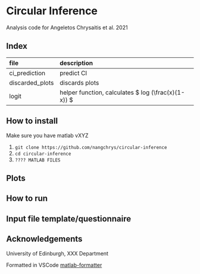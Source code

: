 # Circular Inference

Analysis code for Angeletos Chrysaitis et al. 2021


## Index

file | description 
:--- | :---
ci_prediction | predict CI
discarded_plots | discards plots
logit | helper function, calculates $ log (\frac(x)(1-x)) $

## How to install

Make sure you have matlab vXYZ

1. `git clone https://github.com/nangchrys/circular-inference`
2. `cd circular-inference`
3. `???? MATLAB FILES ` 


## Plots
<insert plots>

## How to run

## Input file template/questionnaire
 <Fill>

## Acknowledgements
University of Edinburgh, XXX Department

Formatted in VSCode [matlab-formatter](https://marketplace.visualstudio.com/items?itemName=AffenWiesel.matlab-formatter)


